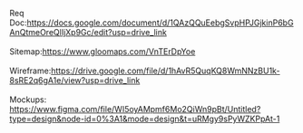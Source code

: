 Req Doc:https://docs.google.com/document/d/1QAzQQuEebgSvpHPJGjkinP6bGAnQtmeOreQlIjXp9Gc/edit?usp=drive_link<br><br>
Sitemap:https://www.gloomaps.com/VnTErDpYoe<br><br>
Wireframe:https://drive.google.com/file/d/1hAvR5QuqKQ8WmNNzBU1k-8sRE2q6gA1e/view?usp=drive_link<br><br>
Mockups: https://www.figma.com/file/WI5oyAMpmf6Mo2QiWn9pBt/Untitled?type=design&node-id=0%3A1&mode=design&t=uRMgy9sPyWZKPpAt-1
